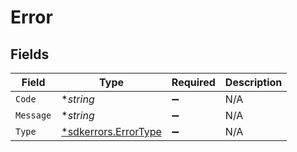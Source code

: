 # Error


## Fields

| Field                                                    | Type                                                     | Required                                                 | Description                                              |
| -------------------------------------------------------- | -------------------------------------------------------- | -------------------------------------------------------- | -------------------------------------------------------- |
| `Code`                                                   | **string*                                                | :heavy_minus_sign:                                       | N/A                                                      |
| `Message`                                                | **string*                                                | :heavy_minus_sign:                                       | N/A                                                      |
| `Type`                                                   | [*sdkerrors.ErrorType](../../models/errors/errortype.md) | :heavy_minus_sign:                                       | N/A                                                      |